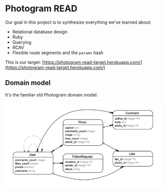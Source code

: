 # Photogram READ

Our goal in this project is to synthesize everything we've learned about:

 - Relational database design
 - Ruby
 - Querying
 - RCAV
 - Flexible route segments and the `params` hash

This is our target: [https://photogram-read-target.herokuapp.com/](https://photogram-read-target.herokuapp.com/)

## Domain model

It's the familiar old Photogram domain model:

![Domain Model](erd.png?raw=true "Domain Model")
